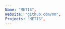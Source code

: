 ```yaml
--- 
Name: "METIS", 
Website: "github.com/mm", 
Projects: "METIS",
--- 
```

<!--lang:en--> 

<!--lang:es--] 

<!--lang:de--] 

<!--lang:fr--] 

<!--lang:pl--] 

<!--lang:uk--] 

[!--lang:*--> 